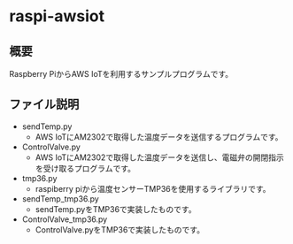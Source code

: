# raspi-awsiot
## 概要
Raspberry PiからAWS IoTを利用するサンプルプログラムです。
## ファイル説明
* sendTemp.py
    * AWS IoTにAM2302で取得した温度データを送信するプログラムです。
* ControlValve.py
    * AWS IoTにAM2302で取得した温度データを送信し、電磁弁の開閉指示を受け取るプログラムです。
* tmp36.py
    * raspiberry piから温度センサーTMP36を使用するライブラリです。
* sendTemp_tmp36.py
    * sendTemp.pyをTMP36で実装したものです。
* ControlValve_tmp36.py
    * ControlValve.pyをTMP36で実装したものです。
